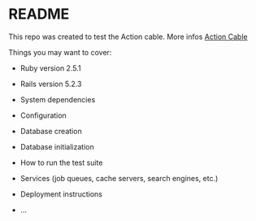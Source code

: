 # README

This repo was created to test the Action cable. More infos [Action Cable](https://api.rubyonrails.org/v5.2.3/files/actioncable/README_md.html)

Things you may want to cover:

* Ruby version 2.5.1

* Rails version 5.2.3

* System dependencies

* Configuration

* Database creation

* Database initialization

* How to run the test suite

* Services (job queues, cache servers, search engines, etc.)

* Deployment instructions

* ...
